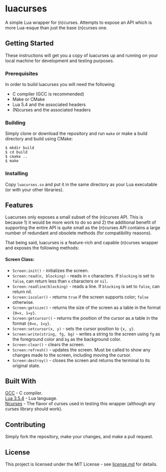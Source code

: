 # luacurses

A simple Lua wrapper for (n)curses. Attempts to expose an API which is more Lua-esque than just the base (n)curses one.

## Getting Started

These instructions will get you a copy of luacurses up and running on your local machine for development and testing purposes.

### Prerequisites

In order to build luacurses you will need the following:
- C compiler (GCC is recommended)
- Make or CMake
- Lua 5.4 and the associated headers
- (N)curses and the associated headers

### Building

Simply clone or download the repository and run `make` or make a build directory and build using CMake:
```shell
$ mkdir build
$ cd build
$ cmake .. 
$ make
```

### Installing

Copy `luacurses.so` and put it in the same directory as your Lua executable (or with your other libraries).

## Features

Luacurses only exposes a small subset of the (n)curses API. This is because 1) it would be more work to do so and 2) the additional benefit of supporting the entire API is quite small as the (n)curses API contains a large number of redundant and obsolete methods (for compatibility reasons).

That being said, luacurses is a feature-rich and capable (n)curses wrapper and exposes the following methods:

#### Screen Class:
- `Screen:init()` - initializes the screen.
- `Screen:read(n, blocking)` - reads in `n` characters. If `blocking` is set to `false`, can return less than `n` characters or `nil`.
- `Screen:readline(blocking)` - reads a line. If `blocking` is set to `false`, can return nil.
- `Screen:iscolor()` - returns `true` if the screen supports color; `false` otherwise.
- `Screen:getsize()` - returns the size of the screen as a table in the format `{0=x, 1=y}`.
- `Screen:getcursor()` - returns the position of the cursor as a table in the format `{0=x, 1=y}`.
- `Screen:setcursor(x, y)` - sets the cursor position to `{x, y}`.
- `Screen:write(string, fg, bg)` - writes a string to the screen using `fg` as the foreground color and `bg` as the background color.
- `Screen:clear()` - clears the screen.
- `Screen:refresh()` - updates the screen. Must be called to show any changes made to the screen, including moving the cursor.
- `Screen:destroy()` - closes the screen and returns the terminal to its original state.

## Built With

[GCC](https://gcc.gnu.org/) - C compiler.  
[Lua 3.5.4](https://www.lua.org/) - Lua language.  
[Ncurses](https://www.gnu.org/software/ncurses/) - The flavor of curses used in testing this wrapper (although any curses library should work).  

## Contributing

Simply fork the repository, make your changes, and make a pull request.

## License

This project is licensed under the MIT License - see [license.md](license.md) for details.
